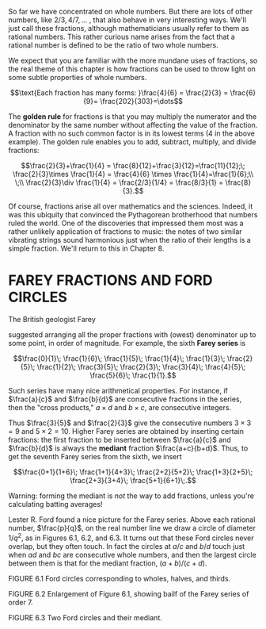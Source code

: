 So far we have concentrated on whole numbers. But there are lots of
other numbers, like $2/3, 4/7,\dots$ , that also behave in very
interesting ways. We'll just call these fractions, although
mathematicians usually refer to them as rational numbers. This rather
curious name arises from the fact that a rational number is defined to
be the ratio of two whole numbers.

We expect that you are familiar with the more mundane uses of fractions,
so the real theme of this chapter is how fractions can be used to throw
light on some subtle properties of whole numbers.

$$\text{Each fraction has many forms: }\frac{4}{6} = \frac{2}{3} = \frac{6}{9}= \frac{202}{303}=\dots$$

The **golden rule** for fractions is that you may multiply the numerator
and the denominator by the same number without affecting the value of
the fraction. A fraction with no such common factor is in its lowest
terms (4 in the above example). The golden rule enables you to add,
subtract, multiply, and divide fractions:

$$\frac{2}{3}+\frac{1}{4} = \frac{8}{12}+\frac{3}{12}=\frac{11}{12};\;
    \frac{2}{3}\times \frac{1}{4} = \frac{4}{6} \times \frac{1}{4}=\frac{1}{6};\\
    \;\\
    \frac{2}{3}\div \frac{1}{4} = \frac{2/3}{1/4} = \frac{8/3}{1} = \frac{8}{3}.$$

Of course, fractions arise all over mathematics and the sciences.
Indeed, it was this ubiquity that convinced the Pythagorean brotherhood
that numbers ruled the world. One of the discoveries that impressed them
most was a rather unlikely application of fractions to music: the notes
of two similar vibrating strings sound harmonious just when the ratio of
their lengths is a simple fraction. We'll return to this in Chapter 8.

# FAREY FRACTIONS AND FORD CIRCLES

The British geologist Farey

suggested arranging all the proper fractions with (owest) denominator up
to some point, in order of magnitude. For example, the sixth **Farey
series** is

$$\frac{0}{1}\;
    \frac{1}{6}\;
    \frac{1}{5}\;
    \frac{1}{4}\;
    \frac{1}{3}\;
    \frac{2}{5}\;
    \frac{1}{2}\;
    \frac{3}{5}\;
    \frac{2}{3}\;
    \frac{3}{4}\;
    \frac{4}{5}\;
    \frac{5}{6}\;
    \frac{1}{1}.$$

Such series have many nice arithmetical properties. For instance, if
$\frac{a}{c}$ and $\frac{b}{d}$ are consecutive fractions in the series,
then the "cross products," $a\times d$ and $b\times c$, are consecutive
integers.

Thus $\frac{3}{5}$ and $\frac{2}{3}$ give the consecutive numbers
$3\times 3 = 9$ and $5\times 2 = 10$. Higher Farey series are obtained
by inserting certain fractions: the first fraction to be inserted
between $\frac{a}{c}$ and $\frac{b}{d}$ is always the **mediant**
fraction $\frac{a+c}{b+d}$. Thus, to get the seventh Farey series from
the sixth, we insert

$$\frac{0+1}{1+6}\; \frac{1+1}{4+3}\; \frac{2+2}{5+2}\; \frac{1+3}{2+5}\; \frac{2+3}{3+4}\; \frac{5+1}{6+1}\;.$$

Warning: forming the mediant is *not* the way to add fractions, unless
you're calculating batting averages!

Lester R. Ford found a nice picture for the Farey series. Above each
rational number, $\frac{p}{q}$, on the real number line we draw a circle
of diameter $1/q^2$, as in Figures 6.1, 6.2, and 6.3. It turns out that
these Ford circles never overlap, but they often touch. In fact the
circles at $a/c$ and $b/d$ touch just when $ad$ and $bc$ are consecutive
whole numbers, and then the largest circle between them is that for the
mediant fraction, $(a+b)/(c+d)$.

FIGURE 6.1 Ford circles corresponding to wholes, halves, and thirds.

FIGURE 6.2 Enlargement of Figure 6.1, showing bailf of the Farey series
of order $7$.

FIGURE 6.3 Two Ford circles and their mediant.
